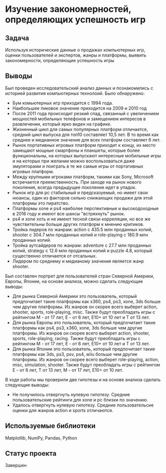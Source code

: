 #  Изучение закономерностей, определяющих успешность игр


## Задача
Используя исторические данные о продажах компьютерных игр, оценки пользователей и экспертов, жанры и платформы, выявить закономерности, определяющие успешность игры

## Выводы
Был проведен исследовательский анализ данных и познакомились с историей развития компьютерных технолоий. Было обнаружено:
* Бум комьютерных игр приходится с 1994 года.
* Наибольшее пиковое значение приходится на 2009 и 2010 год
* После 2011 года происходит резкий спад, связанный с увеличением мощностей мобильных телефонов и замещением интересов в развлечении, который ярко виден на графике.
* Жизненный цикл для самых популярных платформ отличается, средний цикл выпуска для топ10 составляет 10,5 лет. В то время как среднее и медианное значение для всех платформ составляет 6 лет.
* Рынок портативных игровых платформ приходит к концу, их место замещают мощные смартфоны и планшеты, которые более функциональны, на которых выпускают интересные мобильные игры и на которых при желании можно воспользоваться даже эмуляторами и поиграть в те же самые игры от портативных игровых платформ.
* Между крупными игроками платформ, такими как Sony, Microsoft встречается преемственность. При заходе на рынок нового поколения, всегда предыдущее поколение идет в упадок.
* Рынок игр для pc стабильный и предсказуемый, но имеет свои нюансы, один из факторов сильно снижающих продажи для этой платформы это пиратство.
* Платформы xone и ps4 наиболее перспективные и высокодоходные в 2016 году и имеют все шансы "встряхнуть" рынок.
* ps4 и xone хоть и не имеют тесной связи корреляции, но все же чувствительны больше других платформ к мнению критиков.
* Тройка лидеров по жанрам: action c 435.5 млн проданных копий, shooter с 304.7 млн проданных копий и role-playing с 180.9 млн проданных копий.
* Тройка аутсайдеров по жанрам: adventure с 27.7 млн проданных копий, strategy с 12.6 млн проданных копий и puzzle 4.8, который существенно отличается от отсальных.
* Лидером по среднему и медианому значения является жанр shooter.

Был составлен портрет для пользователей стран Северной Америки, Европы, Японии, на основе анализа, можно сделать следующие выводы:
* Для рынка Северной Америки это пользователь, который предпочитает такие платформы как x360, ps4, ps3, xone, 3ds больше чем другие платформы. Из жанров он скорее всего выберет action, shooter, sports, role-playing, misc. Также будут преобладать игры с рейтингом M - от 17 лет, E - от 6 лет, E10+ от 10 лет и T от 13 лет.
* Для рынка Европы это пользователь, который предпочитает такие платформы как ps4, ps3, x360, xone, 3ds больше чем другие платформы. Из жанров он скорее всего выберет action, shooter, sports, role-playing, racing. Также будут преобладать игры с рейтингом M - от 17 лет, E - от 6 лет, E10+ от 10 лет и T от 13 лет.
* Для рынка Японии это пользователь, который предпочитает такие платформы как 3ds, ps3, psv, ps4, wiiu больше чем другие платформы. Из жанров он скорее всего выберет role-playing, action, misc, simulation, shooter. Также будут преобладать игры с рейтингом E - от 6 лет, T от 13 лет, M - от 17 лет, E10+ от 10 лет.

В ходе работы мы проверили две гипотезы и на основе анализа сделать следующие выводы:
* Не получилось отвергнуть нулевую гипотезу. Средние пользовательские рейтинги для xone и pc близки по значению.
* Удалось отвергнуть нулевую гипотезу. Средние пользовательсие оценки для жанров action и sports отличаются.

## Используемые библиотеки
Matplotlib, NumPy, Pandas, Python

## Статус проекта
Завершен
